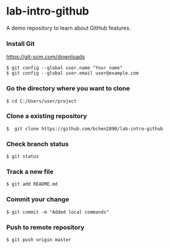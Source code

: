 # lab-intro-github
A demo repository  to learn about GitHub features.
### Install Git
https://git-scm.com/downloads
```
$ git config --global user.name "Your name"
$ git config --global user.email user@example.com
```

### Go the directory where you want to clone
```
$ cd C:/Users/user/project
```
### Clone a existing repository
```
$  git clone https://github.com/bchen2890/lab-intro-github
```
### Check branch status
```
$ git status
```
### Track a new file
```
$ git add README.md
```

### Commit your change
```
$ git commit -m "Added local commands"
```

### Push to remote repository
```
$ git push origin master
```
